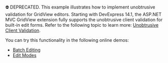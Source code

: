 ⛔ DEPRECATED. This example illustrates how to implement unobtrusive validation for GridView editors. Starting with DevExpress 14.1, the ASP.NET MVC GridView extension fully supports the unobtrusive client validation for built-in edit forms. Refer to the following topic to learn more: <a href="https://docs.devexpress.com/AspNetMvc/12060/components/data-editors-extensions/common-concepts/validation/unobtrusive-client-validation">Unobtrusive Client Validation</a>.

You can try this functionality in the following online demos:

- <a href="https://demos.devexpress.com/MVCxGridViewDemos/Editing/BatchEditing">Batch Editing</a>
- <a href="https://demos.devexpress.com/MVCxGridViewDemos/Editing/EditModes">Edit Modes</a>
